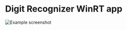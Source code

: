 Digit Recognizer WinRT app 
==========================
![Example screenshot](https://github.com/kimsk/DigitRecognizer/blob/master/kimsk%2Bfsharp/WinRT-DigitRecognizer.PNG)
